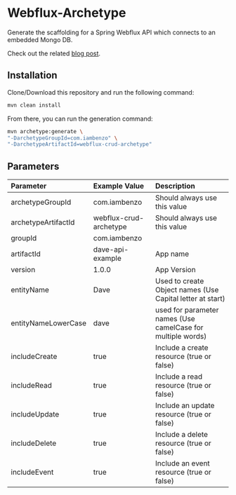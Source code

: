 # Webflux-Archetype

Generate the scaffolding for a Spring Webflux API which connects to an embedded Mongo DB.

Check out the related [blog post](https://iambenzo.com/maven-archetypes/).

## Installation

Clone/Download this repository and run the following command:

```sh
mvn clean install
```

From there, you can run the generation command:

```sh
mvn archetype:generate \
"-DarchetypeGroupId=com.iambenzo" \
"-DarchetypeArtifactId=webflux-crud-archetype"
```

## Parameters

|Parameter|Example Value|Description|
|:---|:---|:---|
|archetypeGroupId|com.iambenzo|Should always use this value|
|archetypeArtifactId|webflux-crud-archetype|Should always use this value|
|groupId|com.iambenzo||
|artifactId|dave-api-example|App name|
|version|1.0.0|App Version|
|entityName|Dave|Used to create Object names (Use Capital letter at start)|
|entityNameLowerCase|dave|used for parameter names (Use camelCase for multiple words)|
|includeCreate|true|Include a create resource (true or false)|
|includeRead|true|Include a read resource (true or false)|
|includeUpdate|true|Include an update resource (true or false)|
|includeDelete|true|Include a delete resource (true or false)|
|includeEvent|true|Include an event resource (true or false)|
